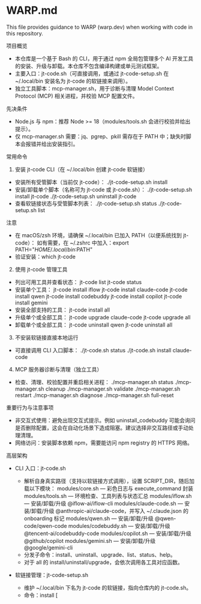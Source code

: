 # WARP.md

This file provides guidance to WARP (warp.dev) when working with code in this repository.

项目概览
- 本仓库是一个基于 Bash 的 CLI，用于通过 npm 全局包管理多个 AI 开发工具的安装、升级与卸载。本仓库不包含编译构建或单元测试框架。
- 主要入口：jt-code.sh（可直接调用，或通过 jt-code-setup.sh 在 ~/.local/bin 安装名为 jt-code 的软链接来调用）。
- 独立工具脚本：mcp-manager.sh，用于诊断与清理 Model Context Protocol (MCP) 相关进程，并校验 MCP 配置文件。

先决条件
- Node.js 与 npm：推荐 Node >= 18（modules/tools.sh 会进行校验并给出提示）。
- 仅 mcp-manager.sh 需要：jq、pgrep、pkill 需存在于 PATH 中；缺失时脚本会报错并给出安装指引。

常用命令
1) 安装 jt-code CLI（在 ~/.local/bin 创建 jt-code 软链接）
- 安装所有受管脚本（当前仅 jt-code）：
  ./jt-code-setup.sh install
- 安装/卸载单个脚本（名称可为 jt-code 或 jt-code.sh）：
  ./jt-code-setup.sh install jt-code
  ./jt-code-setup.sh uninstall jt-code
- 查看软链接状态与受管脚本列表：
  ./jt-code-setup.sh status
  ./jt-code-setup.sh list

注意
- 在 macOS/zsh 环境，请确保 ~/.local/bin 已加入 PATH（以便系统找到 jt-code）：
  如有需要，在 ~/.zshrc 中加入：export PATH="$HOME/.local/bin:$PATH"
- 验证安装：which jt-code

2) 使用 jt-code 管理工具
- 列出可用工具并查看状态：
  jt-code list
  jt-code status
- 安装单个工具：
  jt-code install iflow
  jt-code install claude-code
  jt-code install qwen
  jt-code install codebuddy
  jt-code install copilot
  jt-code install gemini
- 安装全部支持的工具：
  jt-code install all
- 升级单个或全部工具：
  jt-code upgrade claude-code
  jt-code upgrade all
- 卸载单个或全部工具：
  jt-code uninstall qwen
  jt-code uninstall all

3) 不安装软链接直接本地运行
- 可直接调用 CLI 入口脚本：
  ./jt-code.sh status
  ./jt-code.sh install claude-code

4) MCP 服务器诊断与清理（独立工具）
- 检查、清理、校验配置并重启相关进程：
  ./mcp-manager.sh status
  ./mcp-manager.sh cleanup
  ./mcp-manager.sh validate
  ./mcp-manager.sh restart
  ./mcp-manager.sh diagnose
  ./mcp-manager.sh full-reset

重要行为与注意事项
- 非交互式使用：避免出现交互式提示。例如 uninstall_codebuddy 可能会询问是否删除配置，这会在自动化场景下造成阻塞。建议选择非交互路径或手动处理清理。
- 网络访问：安装脚本依赖 npm，需要能访问 npm registry 的 HTTPS 网络。

高层架构
- CLI 入口：jt-code.sh
  - 解析自身真实路径（支持以软链接方式调用），设置 SCRIPT_DIR，随后加载以下模块：
    modules/core.sh   — 彩色日志与 execute_command 封装
    modules/tools.sh  — 环境检查、工具列表与状态汇总
    modules/iflow.sh  — 安装/卸载/升级 @iflow-ai/iflow-cli
    modules/claude-code.sh — 安装/卸载/升级 @anthropic-ai/claude-code，并写入 ~/.claude.json 的 onboarding 标记
    modules/qwen.sh   — 安装/卸载/升级 @qwen-code/qwen-code
    modules/codebuddy.sh — 安装/卸载/升级 @tencent-ai/codebuddy-code
    modules/copilot.sh — 安装/卸载/升级 @github/copilot
    modules/gemini.sh — 安装/卸载/升级 @google/gemini-cli
  - 分发子命令：install、uninstall、upgrade、list、status、help。
  - 对于 all 的 install/uninstall/upgrade，会依次调用各工具对应函数。

- 软链接管理：jt-code-setup.sh
  - 维护 ~/.local/bin 下名为 jt-code 的软链接，指向仓库内的 jt-code.sh。
  - 命令：install [<script>]、uninstall [<script>]、status、list、help。
  - 安全行为：备份有冲突且非软链接的同名可执行文件，修复指向错误的软链接，对源脚本执行 chmod +x。

- 核心工具：modules/core.sh
  - 提供 print_info/print_success/print_warning/print_error 彩色输出助手。
  - execute_command "<cmd>" ["suppress"] 支持可选的静默输出执行。

- 工具辅助：modules/tools.sh
  - check_nodejs：确保 Node 存在；Node 版本 < 18 给出警告。
  - check_tool_status：若命令存在则打印版本（node、npm、iflow、claude、qwen、cbc/codebuddy、copilot、gemini）。
  - list_tools：输出受支持工具与使用说明。

- 工具模块（基于 npm 的安装器）
  - modules/iflow.sh：npm install -g @iflow-ai/iflow-cli
  - modules/claude-code.sh：npm install -g @anthropic-ai/claude-code，并写入 ~/.claude.json 的 hasCompletedOnboarding 标记
  - modules/qwen.sh：npm install -g @qwen-code/qwen-code
  - modules/codebuddy.sh：npm install -g @tencent-ai/codebuddy-code
  - modules/copilot.sh：npm install -g @github/copilot
  - modules/gemini.sh：npm install -g @google/gemini-cli
  - 每个模块均提供 install_<tool>、uninstall_<tool>、upgrade_<tool>；升级优先尝试 npm update -g，失败则回退为卸载后重装。

- MCP 工具：mcp-manager.sh
  - 提供 status、cleanup、restart、validate、diagnose、full-reset，用于 MCP 相关进程与配置。
  - validate：优先查找 ~/.claude.json；找不到则回退到 VSCode 扩展目录；使用 jq 校验 JSON 并列出服务器与文件系统参数。
  - cleanup：通过 pgrep/kill 清理重复或残留的 MCP 进程（filesystem、context7、browser-tools、git、sequential-thinking、figma developer），包含安全检查与重试。
  - diagnose：打印环境与连通性检查（npm registry 可达性、node/npm/npx/python/jq 的存在与版本）。

构建、测试、规范检查
- 构建：不适用（纯 Bash 脚本）。
- 测试：本仓库未包含测试。
- 规范检查（可选）：开发时可使用 shellcheck 进行脚本静态检查，例如：
  shellcheck jt-code.sh jt-code-setup.sh mcp-manager.sh modules/*.sh

参考
- 存在一个最小化的 README.md，内容为“jt code 工具集合”。
- 当前未发现 CLAUDE.md、Cursor 规则或 Copilot 指南。
